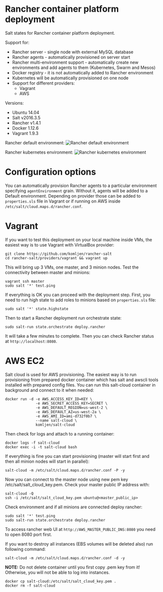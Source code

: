 # Rancher container platform deployment

Salt states for Rancher container platform deployment.

Support for:

 * Rancher server - single node with external MySQL database
 * Rancher agents - automatically provisioned on server start
 * Rancher multi-environment support - automatically create new environments and add agents to them (Kubernetes, Swarm and Mesos)
 * Docker registry - it is not automatically added to Rancher environment
 * Kubernetes will be automatically provisioned on one node
 * Support for different providers:
   * Vagrant
   * AWS

Versions:

 * Ubuntu 14.04
 * Salt v2016.3.5
 * Rancher v1.4.1
 * Docker 1.12.6
 * Vagrant 1.9.3

Rancher default environment:
![Rancher default environment](https://www.dropbox.com/s/4vta5amp2igjgo8/rancher_env2.png?raw=true)

Rancher kubernetes environment:
![Rancher kubernetes environment](https://www.dropbox.com/s/n3esrs086z35d6n/rancher_env3.png?raw=true)

# Configuration options

You can automatically provision Rancher agents to a particular environment specifying ```agentEnvironment``` grain. Without it, agents will be added to a Default environment. Depending on provider those can be added to ```properties.sls``` file in Vagrant or if running on AWS inside ```/etc/salt/cloud.maps.d/rancher.conf```.

# Vagrant

If you want to test this deployment on your local machine inside VMs, the easiest way is to use Vagrant with VirtualBox provider:

```
git clone https://github.com/komljen/rancher-salt
cd rancher-salt/providers/vagrant && vagrant up
```
This will bring up 3 VMs, one master, and 3 minion nodes.
Test the connectivity between master and minions:

```
vagrant ssh master
sudo salt '*' test.ping
```
If everything is OK you can proceed with the deployment step. First, you need to run high state to add roles to minions based on ```properties.sls``` file:

```
sudo salt '*' state.highstate
```
Then to start a Rancher deployment run orchestrate state:

```
sudo salt-run state.orchestrate deploy.rancher
```
It will take a few minutes to complete. Then you can check Rancher status at ```http://localhost:8080```.

# AWS EC2

Salt cloud is used for AWS provisioning. The easiest way is to run provisioning from prepared docker container which has salt and awscli tools installed with prepared config files. You can  run this salt-cloud container in background and connect to it when needed:

```
docker run -d -e AWS_ACCESS_KEY_ID=KEY \
              -e AWS_SECRET_ACCESS_KEY=SECRET \
              -e AWS_DEFAULT_REGION=us-west-2 \
              -e AWS_DEFAULT_AZ=us-west-2a \
              -e AWS_AMI_ID=ami-d732f0b7 \
              --name salt-cloud \
              komljen/salt-cloud
```
Then check for logs and attach to a running container:

```
docker logs -f salt-cloud
docker exec -i -t salt-cloud bash
```

If everything is fine you can start provisioning (master will start first and then all minion nodes will start in parallel):

```
salt-cloud -m /etc/salt/cloud.maps.d/rancher.conf -P -y
```

Now you can connect to the master node using new pem key /etc/salt/salt_cloud_key.pem. Check your master public IP address with:

```
salt-cloud -Q
ssh -i /etc/salt/salt_cloud_key.pem ubuntu@<master_public_ip>
```

Check environment and if all minions are connected deploy rancher:

```
sudo salt '*' test.ping
sudo salt-run state.orchestrate deploy.rancher
```

To access rancher web UI at ```http://AWS_MASTER_PUBLIC_DNS:8080``` you need to open 8080 port first.

If you want to destroy all instances (EBS volumes will be deleted also) run following command:

```
salt-cloud -m /etc/salt/cloud.maps.d/rancher.conf -d -y
```

**NOTE:** Do not delete container until you first copy .pem key from it! Otherwise, you will not be able to log into instances.

```
docker cp salt-cloud:/etc/salt/salt_cloud_key.pem .
docker rm -f salt-cloud
```

